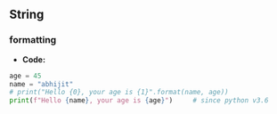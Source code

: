 ## String
### formatting
* **Code:**
```py
age = 45
name = "abhijit"
# print("Hello {0}, your age is {1}".format(name, age))
print(f"Hello {name}, your age is {age}")     # since python v3.6
```

